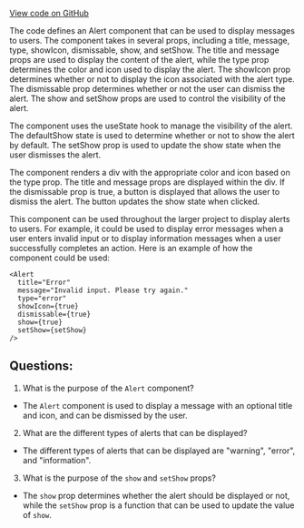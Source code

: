 [View code on GitHub](zoo-labs/zoo/blob/master/core/src/components/Alert/index.tsx)

The code defines an Alert component that can be used to display messages to users. The component takes in several props, including a title, message, type, showIcon, dismissable, show, and setShow. The title and message props are used to display the content of the alert, while the type prop determines the color and icon used to display the alert. The showIcon prop determines whether or not to display the icon associated with the alert type. The dismissable prop determines whether or not the user can dismiss the alert. The show and setShow props are used to control the visibility of the alert.

The component uses the useState hook to manage the visibility of the alert. The defaultShow state is used to determine whether or not to show the alert by default. The setShow prop is used to update the show state when the user dismisses the alert.

The component renders a div with the appropriate color and icon based on the type prop. The title and message props are displayed within the div. If the dismissable prop is true, a button is displayed that allows the user to dismiss the alert. The button updates the show state when clicked.

This component can be used throughout the larger project to display alerts to users. For example, it could be used to display error messages when a user enters invalid input or to display information messages when a user successfully completes an action. Here is an example of how the component could be used:

```
<Alert
  title="Error"
  message="Invalid input. Please try again."
  type="error"
  showIcon={true}
  dismissable={true}
  show={true}
  setShow={setShow}
/>
```
## Questions: 
 1. What is the purpose of the `Alert` component?
- The `Alert` component is used to display a message with an optional title and icon, and can be dismissed by the user.

2. What are the different types of alerts that can be displayed?
- The different types of alerts that can be displayed are "warning", "error", and "information".

3. What is the purpose of the `show` and `setShow` props?
- The `show` prop determines whether the alert should be displayed or not, while the `setShow` prop is a function that can be used to update the value of `show`.